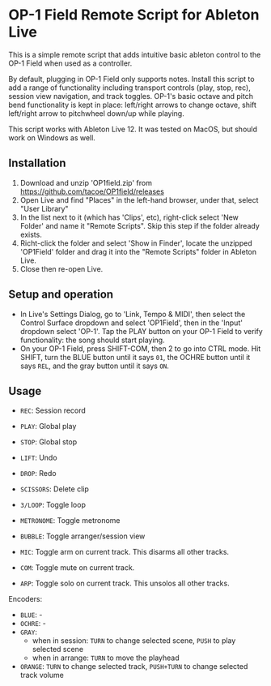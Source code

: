 # OP-1 Field Remote Script for Ableton Live
This is a simple remote script that adds intuitive basic ableton control to the OP-1 Field when used as a controller.

By default, plugging in OP-1 Field only supports notes. Install this script to add a range of functionality including transport controls (play, stop, rec), session view navigation, and track toggles. OP-1's basic octave and pitch bend functionality is kept in place: left/right arrows to change octave, shift left/right arrow to pitchwheel down/up while playing.

This script works with Ableton Live 12. It was tested on MacOS, but should work on Windows as well.

## Installation
1. Download and unzip 'OP1field.zip' from https://github.com/tacoe/OP1field/releases
2. Open Live and find "Places" in the left-hand browser, under that, select "User Library"
3. In the list next to it (which has 'Clips', etc), right-click select 'New Folder' and name it "Remote Scripts". Skip this step if the folder already exists.
4. Richt-click the folder and select 'Show in Finder', locate the unzipped 'OP1Field' folder and drag it into the "Remote Scripts" folder in Ableton Live.
5. Close then re-open Live.

## Setup and operation
* In Live's Settings Dialog, go to 'Link, Tempo & MIDI', then select the Control Surface dropdown and select 'OP1Field', then in the 'Input' dropdown select 'OP-1'. Tap the PLAY button on your OP-1 Field to verify functionality: the song should start playing.
* On your OP-1 Field, press SHIFT-COM, then 2 to go into CTRL mode. Hit SHIFT, turn the BLUE button until it says `01`, the OCHRE button until it says `REL`, and the gray button until it says `ON`.

## Usage
* `REC`: Session record
* `PLAY`: Global play
* `STOP`: Global stop

* `LIFT`: Undo
* `DROP`: Redo
* `SCISSORS`: Delete clip

* `3/LOOP`: Toggle loop
* `METRONOME`: Toggle metronome
* `BUBBLE`: Toggle arranger/session view

* `MIC`: Toggle arm on current track. This disarms all other tracks.
* `COM`: Toggle mute on current track. 
* `ARP`: Toggle solo on current track. This unsolos all other tracks.

Encoders:
* `BLUE`: -
* `OCHRE`: -
* `GRAY`: 
  * when in session: `TURN` to change selected scene, `PUSH` to play selected scene 
  * when in arrange: `TURN` to move the playhead
* `ORANGE`: `TURN` to change selected track, `PUSH+TURN` to change selected track volume
